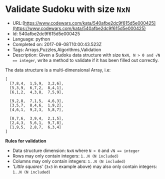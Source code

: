 # Validate Sudoku with size `NxN`

 - URL:[https://www.codewars.com/kata/540afbe2dc9f615d5e000425](https://www.codewars.com/kata/540afbe2dc9f615d5e000425)
 - Id: 540afbe2dc9f615d5e000425
 - Language: python
 - Completed on: 2017-09-08T10:00:43.523Z
 - Tags: Arrays,Puzzles,Algorithms,Validation
 - Description:
Given a Sudoku data structure with size `NxN, N > 0 and √N == integer`, write a method to validate if it has been filled out correctly.


The data structure is a multi-dimensional Array, i.e:
```
[
  [7,8,4,  1,5,9,  3,2,6],
  [5,3,9,  6,7,2,  8,4,1],
  [6,1,2,  4,3,8,  7,5,9],
  
  [9,2,8,  7,1,5,  4,6,3],
  [3,5,7,  8,4,6,  1,9,2],
  [4,6,1,  9,2,3,  5,8,7],
  
  [8,7,6,  3,9,4,  2,1,5],
  [2,4,3,  5,6,1,  9,7,8],
  [1,9,5,  2,8,7,  6,3,4]
]
```

**Rules for validation**

- Data structure dimension: `NxN` where `N > 0` and `√N == integer`
- Rows may only contain integers: `1..N (N included)`
- Columns may only contain integers: `1..N (N included)`
- *'Little squares'* (`3x3` in example above) may also only contain integers: `1..N (N included)`


